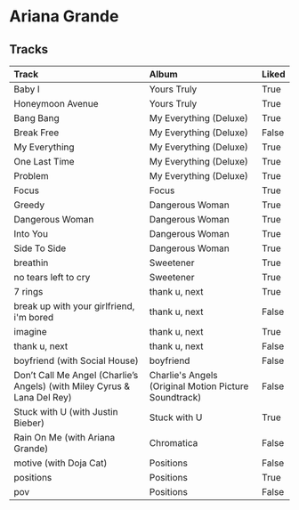 # Ariana Grande

## Tracks

| Track                                                                    | Album                                                 | Liked   |
|:-------------------------------------------------------------------------|:------------------------------------------------------|:--------|
| Baby I                                                                   | Yours Truly                                           | True    |
| Honeymoon Avenue                                                         | Yours Truly                                           | True    |
| Bang Bang                                                                | My Everything (Deluxe)                                | True    |
| Break Free                                                               | My Everything (Deluxe)                                | False   |
| My Everything                                                            | My Everything (Deluxe)                                | True    |
| One Last Time                                                            | My Everything (Deluxe)                                | True    |
| Problem                                                                  | My Everything (Deluxe)                                | True    |
| Focus                                                                    | Focus                                                 | True    |
| Greedy                                                                   | Dangerous Woman                                       | True    |
| Dangerous Woman                                                          | Dangerous Woman                                       | True    |
| Into You                                                                 | Dangerous Woman                                       | True    |
| Side To Side                                                             | Dangerous Woman                                       | True    |
| breathin                                                                 | Sweetener                                             | True    |
| no tears left to cry                                                     | Sweetener                                             | True    |
| 7 rings                                                                  | thank u, next                                         | True    |
| break up with your girlfriend, i'm bored                                 | thank u, next                                         | False   |
| imagine                                                                  | thank u, next                                         | True    |
| thank u, next                                                            | thank u, next                                         | False   |
| boyfriend (with Social House)                                            | boyfriend                                             | False   |
| Don’t Call Me Angel (Charlie’s Angels) (with Miley Cyrus & Lana Del Rey) | Charlie's Angels (Original Motion Picture Soundtrack) | False   |
| Stuck with U (with Justin Bieber)                                        | Stuck with U                                          | True    |
| Rain On Me (with Ariana Grande)                                          | Chromatica                                            | False   |
| motive (with Doja Cat)                                                   | Positions                                             | False   |
| positions                                                                | Positions                                             | True    |
| pov                                                                      | Positions                                             | False   |